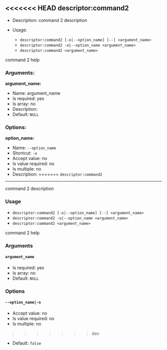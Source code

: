 <<<<<<< HEAD
descriptor:command2
-------------------

* Description: command 2 description
* Usage:

  * `descriptor:command2 [-o|--option_name] [--] <argument_name>`
  * `descriptor:command2 -o|--option_name <argument_name>`
  * `descriptor:command2 <argument_name>`

command 2 help

### Arguments:

**argument_name:**

* Name: argument_name
* Is required: yes
* Is array: no
* Description: <none>
* Default: `NULL`

### Options:

**option_name:**

* Name: `--option_name`
* Shortcut: `-o`
* Accept value: no
* Is value required: no
* Is multiple: no
* Description: <none>
=======
`descriptor:command2`
---------------------

command 2 description

### Usage

* `descriptor:command2 [-o|--option_name] [--] <argument_name>`
* `descriptor:command2 -o|--option_name <argument_name>`
* `descriptor:command2 <argument_name>`

command 2 help

### Arguments

#### `argument_name`

* Is required: yes
* Is array: no
* Default: `NULL`

### Options

#### `--option_name|-o`

* Accept value: no
* Is value required: no
* Is multiple: no
>>>>>>> dev
* Default: `false`
